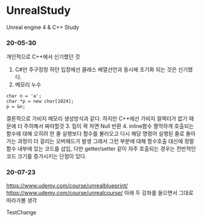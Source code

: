 # UnrealStudy
Unreal engine 4 &amp; C++ Study

### 20-05-30
개인적으로 C++에서 신기했던 것

1. C#만 주구장창 하던 입장에선
클래스 배열선언과 동시에 초기화 되는 것은 신기했다.
2. 메모리 누수
```
char n = 'a';
char *p = new char[1024];
p = &n;
```
결론적으로 가비지 메모리 생성방식과 같다. 하지만 C++에선 가비지 컬렉터가 없기 때문에 더 주의해서 짜야할것
3. 힙이 꽉 차면 Null 반환
4. inline함수
짤막하게 호출되는 함수에 대해 오히려 한 줄 실행보다 함수를 불러오고 다시 해당 명령어 실행된 줄로 돌아가는 과정이 더 걸리는 오버헤드가 발생
그래서 그런 부분에 대해 함수호출 대신에 정말 함수 내부에 있는 코드를 삽입, 다만 getter/setter 같이 자주 호출되는 경우는 전반적인
코드 크기를 증가시키는 단점이 있다.

### 20-07-23
https://www.udemy.com/course/unrealblueprint/
https://www.udemy.com/course/unrealcourse/
아래 두 강좌를 들으면서 그대로 따라가볼 생각


TestChange